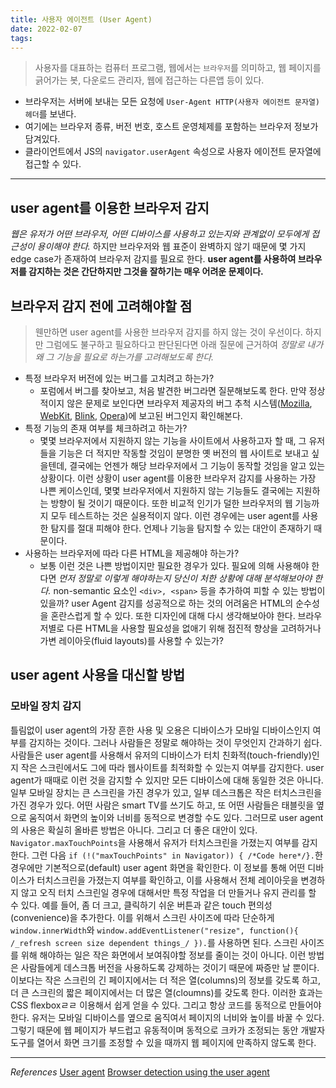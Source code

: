 ```yaml
---
title: 사용자 에이전트 (User Agent)
date: 2022-02-07
tags:
---
```


> 사용자를 대표하는 컴퓨터 프로그램, 웹에서는 `브라우저`를 의미하고, 웹 페이지를 긁어가는 봇, 다운로드 관리자, 웹에 접근하는 다른앱 등이 있다.

- 브라우저는 서버에 보내는 모든 요청에 `User-Agent HTTP(사용자 에이전트 문자열) 헤더`를 보낸다.
- 여기에는 브라우저 종류, 버전 번호, 호스트 운영체제를 포함하는 브라우저 정보가 담겨있다.
- 클라이언트에서 JS의 `navigator.userAgent` 속성으로 사용자 에이전트 문자열에 접근할 수 있다.

---

## user agent를 이용한 브라우저 감지

_웹은 유저가 어떤 브라우저, 어떤 디바이스를 사용하고 있는지와 관계없이 모두에게 접근성이 용이해야 한다._ 하지만 브라우저와 웹 표준이 완벽하지 않기 때문에 몇 가지 edge case가 존재하여 브라우저 감지를 필요로 한다. **user agent를 사용하여 브라우저를 감지하는 것은 간단하지만 그것을 잘하기는 매우 어려운 문제이다.**

## 브라우저 감지 전에 고려해야할 점

> 웬만하면 user agent를 사용한 브라우저 감지를 하지 않는 것이 우선이다. 하지만 그럼에도 불구하고 필요하다고 판단된다면 아래 질문에 근거하여 _정말로 내가 왜 그 기능을 필요로 하는가를 고려해보도록 한다._

- 특정 브라우저 버전에 있는 버그를 고치려고 하는가?
  - 포럼에서 버그를 찾아보고, 처음 발견한 버그라면 질문해보도록 한다. 만약 정상적이지 않은 문제로 보인다면 브라우저 제공자의 버그 추척 시스템([Mozilla](https://bugzilla.mozilla.org/), [WebKit](https://bugs.webkit.org/), [Blink](https://www.chromium.org/issue-tracking/), [Opera](https://bugs.opera.com/login.jsp))에 보고된 버그인지 확인해본다.
- 특정 기능의 존재 여부를 체크하려고 하는가?
  - 몇몇 브라우저에서 지원하지 않는 기능을 사이트에서 사용하고자 할 때, 그 유저들을 기능은 더 적지만 작동할 것임이 분명한 옛 버전의 웹 사이트로 보내고 싶을텐데, 결국에는 언젠가 해당 브라우저에서 그 기능이 동작할 것임을 알고 있는 상황이다. 이런 상황이 user agent를 이용한 브라우저 감지를 사용하는 가장 나쁜 케이스인데, 몇몇 브라우저에서 지원하지 않는 기능들도 결국에는 지원하는 방향이 될 것이기 때문이다. 또한 비교적 인기가 덜한 브라우저의 웹 기능까지 모두 테스트하는 것은 실용적이지 않다. 이런 경우에는 user agent를 사용한 탐지를 절대 피해야 한다. 언제나 기능을 탐지할 수 있는 대안이 존재하기 때문이다.
- 사용하는 브라우저에 따라 다른 HTML을 제공해야 하는가?
  - 보통 이런 것은 나쁜 방법이지만 필요한 경우가 있다. 필요에 의해 사용해야 한다면 _먼저 정말로 이렇게 해야하는지 당신이 처한 상황에 대해 분석해보아야 한다._ non-semantic 요소인 `<div>, <span>` 등을 추가하여 피할 수 있는 방법이 있을까? user Agent 감지를 성공적으로 하는 것의 어려움은 HTML의 순수성을 혼란스럽게 할 수 있다. 또한 디자인에 대해 다시 생각해보아야 한다. 브라우저별로 다른 HTML을 사용할 필요성을 없애기 위해 점진적 향상을 고려하거나 가변 레이아웃(fluid layouts)를 사용할 수 있는가?

## user agent 사용을 대신할 방법

### 모바일 장치 감지

틀림없이 user agent의 가장 흔한 사용 및 오용은 디바이스가 모바일 디바이스인지 여부를 감지하는 것이다. 그러나 사람들은 정말로 해야하는 것이 무엇인지 간과하기 쉽다. 사람들은 user agent를 사용해서 유저의 디바이스가 터치 친화적(touch-friendly)인지 작은 스크린에서도 그에 따라 웹사이트를 최적화할 수 있는지 여부를 감지한다. user agent가 때때로 이런 것을 감지할 수 있지만 모든 디바이스에 대해 동일한 것은 아니다. 일부 모바일 장치는 큰 스크린을 가진 경우가 있고, 일부 데스크톱은 작은 터치스크린을 가진 경우가 있다. 어떤 사람은 smart TV를 쓰기도 하고, 또 어떤 사람들은 태블릿을 옆으로 움직여서 화면의 높이와 너비를 동적으로 변경할 수도 있다. 그러므로 user agent의 사용은 확실히 올바른 방법은 아니다. 그리고 더 좋은 대안이 있다.
`Navigator.maxTouchPoints`을 사용해서 유저가 터치스크린을 가졌는지 여부를 감지한다. 그런 다음 `if (!("maxTouchPoints" in Navigator)) { /*Code here*/}.`한 경우에만 기본적으로(default) user agent 화면을 확인한다. 이 정보를 통해 어떤 디바이스가 터치스크린을 가졌는지 여부를 확인하고, 이를 사용해서 전체 레이아웃을 변경하지 않고 오직 터치 스크린일 경우에 대해서만 특정 작업을 더 만들거나 유지 관리를 할 수 있다. 예를 들어, 좀 더 크고, 클릭하기 쉬운 버튼과 같은 touch 편의성(convenience)을 추가한다. 이를 위해서 스크린 사이즈에 따라 단순하게 `window.innerWidth`와 `window.addEventListener("resize", function(){ /_refresh screen size dependent things_/ }).`를 사용하면 된다. 스크린 사이즈를 위해 해야하는 일은 작은 화면에서 보여줘야할 정보를 줄이는 것이 아니다. 이런 방법은 사람들에게 데스크톱 버전을 사용하도록 강제하는 것이기 때문에 짜증만 날 뿐이다. 이보다는 작은 스크린의 긴 페이지에서는 더 적은 열(columns)의 정보를 갖도록 하고, 더 큰 스크린의 짧은 페이지에서는 더 많은 열(cloumns)를 갖도록 한다. 이러한 효과는 CSS flexboxㄹㄹ 이용해서 쉽게 얻을 수 있다. 그리고 항상 코드를 동적으로 만들어야 한다. 유저는 모바일 디바이스를 옆으로 움직여서 페이지의 너비와 높이를 바꿀 수 있다. 그렇기 때문에 웹 페이지가 부드럽고 유동적이며 동적으로 크카가 조정되는 동안 개발자 도구를 열어서 화면 크기를 조정할 수 있을 때까지 웹 페이지에 만족하지 않도록 한다.

---

_References_
[User agent](https://developer.mozilla.org/en-US/docs/Glossary/User_agent)
[Browser detection using the user agent](https://developer.mozilla.org/en-US/docs/Web/HTTP/Browser_detection_using_the_user_agent)
